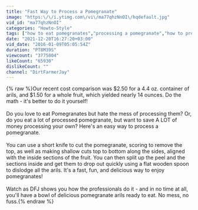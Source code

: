 ```yaml
---
title: "Fast Way to Process a Pomegranate"
image: "https:\/\/i.ytimg.com\/vi\/ma77qhzNnOI\/hqdefault.jpg"
vid_id: "ma77qhzNnOI"
categories: "Howto-Style"
tags: ["how to eat pomegranates","processing a pomegranate","how to process a pomegranate"]
date: "2021-12-20T16:27:20+03:00"
vid_date: "2016-01-09T05:05:54Z"
duration: "PT8M39S"
viewcount: "3775804"
likeCount: "65930"
dislikeCount: ""
channel: "DirtFarmerJay"
---
```

{% raw %}Our recent cost comparison was $2.50 for a 4.4 oz. container of arils, and $1.50 for a whole fruit, which yielded nearly 14 ounces. Do the math - it's better to do it yourself! <br /><br />Do you love to eat Pomegranates but hate the mess of processing them?  Or, do you eat a lot of processed pomegranate, but want to save A LOT of money processing your own?  Here's an easy way to process a pomegranate.<br /><br />You can use a short knife to cut the pomegranate, scoring to remove the top, as well as making shallow cuts top to bottom along the sides, aligned with the inside sections of the fruit. You can then split up the peel and the sections inside and get them to drop out quickly using a flat wooden spoon to dislodge all the arils. It's a fast, fun, and delicious way to enjoy pomegranates!<br /><br />Watch as DFJ shows you how the professionals do it - and in no time at all, you'll have a bowl of delicious pomegranate arils ready to eat. No mess, no fuss.{% endraw %}
